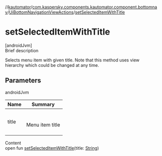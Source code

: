 //[kautomator](../../index.md)/[com.kaspersky.components.kautomator.component.bottomnav](../index.md)/[UiBottomNavigationViewActions](index.md)/[setSelectedItemWithTitle](set-selected-item-with-title.md)



# setSelectedItemWithTitle  
[androidJvm]  
Brief description  


Selects menu item with given title. Note that this method uses view hierarchy which could be changed at any time.



## Parameters  
  
androidJvm  
  
|  Name|  Summary| 
|---|---|
| title| <br><br>Menu item title<br><br>
  
  
Content  
open fun [setSelectedItemWithTitle](set-selected-item-with-title.md)(title: [String](https://kotlinlang.org/api/latest/jvm/stdlib/kotlin/-string/index.html))  



